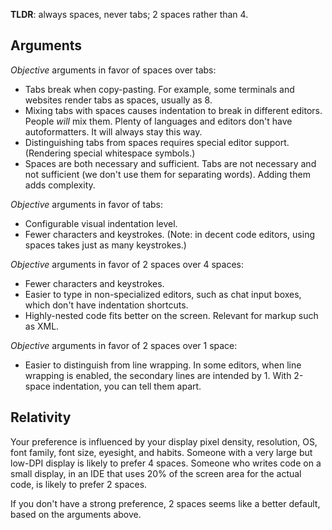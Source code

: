 **TLDR**: always spaces, never tabs; 2 spaces rather than 4.

## Arguments

_Objective_ arguments in favor of spaces over tabs:

* Tabs break when copy-pasting. For example, some terminals and websites render tabs as spaces, usually as 8.
* Mixing tabs with spaces causes indentation to break in different editors. People _will_ mix them. Plenty of languages and editors don't have autoformatters. It will always stay this way.
* Distinguishing tabs from spaces requires special editor support. (Rendering special whitespace symbols.)
* Spaces are both necessary and sufficient. Tabs are not necessary and not sufficient (we don't use them for separating words). Adding them adds complexity.

_Objective_ arguments in favor of tabs:

* Configurable visual indentation level.
* Fewer characters and keystrokes. (Note: in decent code editors, using spaces takes just as many keystrokes.)

_Objective_ arguments in favor of 2 spaces over 4 spaces:

* Fewer characters and keystrokes.
* Easier to type in non-specialized editors, such as chat input boxes, which don't have indentation shortcuts.
* Highly-nested code fits better on the screen. Relevant for markup such as XML.

_Objective_ arguments in favor of 2 spaces over 1 space:

* Easier to distinguish from line wrapping. In some editors, when line wrapping is enabled, the secondary lines are intended by 1. With 2-space indentation, you can tell them apart.

## Relativity

Your preference is influenced by your display pixel density, resolution, OS, font family, font size, eyesight, and habits. Someone with a very large but low-DPI display is likely to prefer 4 spaces. Someone who writes code on a small display, in an IDE that uses 20% of the screen area for the actual code, is likely to prefer 2 spaces.

If you don't have a strong preference, 2 spaces seems like a better default, based on the arguments above.

<!--
## Variable Indentation

Some people use variable indentation. See the post [Use Fixed-Size Indentation](/posts/indent-fixed) on that.
-->
